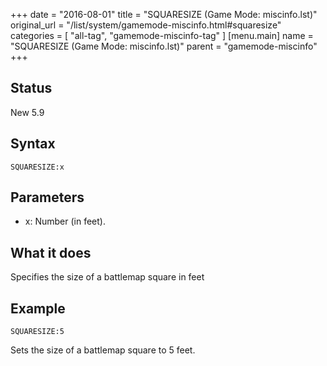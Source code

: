 +++
date = "2016-08-01"
title = "SQUARESIZE (Game Mode: miscinfo.lst)"
original_url = "/list/system/gamemode-miscinfo.html#squaresize"
categories = [ "all-tag", "gamemode-miscinfo-tag" ]
[menu.main]
    name = "SQUARESIZE (Game Mode: miscinfo.lst)"
    parent = "gamemode-miscinfo"
+++

## Status

New 5.9

## Syntax

`SQUARESIZE:x`

## Parameters

-   x: Number (in feet).



What it does
------------

Specifies the size of a battlemap square in feet

Example
-------

`SQUARESIZE:5`

Sets the size of a battlemap square to 5 feet.


